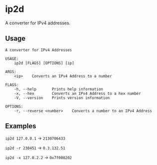 # ip2d

A converter for IPv4 addresses.

## Usage

```console
A converter for IPv4 Addresses

USAGE:
    ip2d [FLAGS] [OPTIONS] [ip]

ARGS:
    <ip>    Converts an IPv4 Address to a number

FLAGS:
    -h, --help       Prints help information
    -x, --hex        Converts an IPv4 Address to a hex number
    -V, --version    Prints version information

OPTIONS:
    -r, --reverse <number>    Converts a number to an IPv4 Address
```

## Examples

`ip2d 127.0.0.1` -> `2130706433`

`ip2d -r 230451` -> `0.3.132.51`

`ip2d -x 127.0.2.2` -> `0x7f000202`
